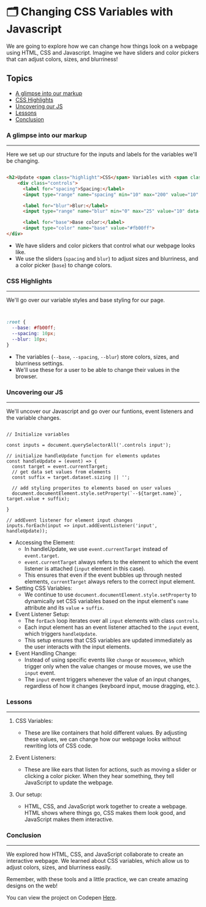 # 🗂️ Changing CSS Variables with Javascript

We are going to explore how we can change how things look on a webpage using HTML, CSS and Javascript. Imagine we have sliders and color pickers that can adjust colors, sizes, and blurriness!

## Topics
- [A glimpse into our markup](#a-glimpse-into-our-markup)
- [CSS Highlights](#css-highlights)
- [Uncovering our JS](#uncovering-our-js)
- [Lessons](#lessons)
- [Conclusion](#conclusion)

### A glimpse into our markup

___

Here we set up our structure for the inputs and labels for the variables we'll be changing.

```HTML

<h2>Update <span class="highlight">CSS</span> Variables with <span class="highlight">JS</span></h2>
    <div class="controls">
      <label for="spacing">Spacing:</label>
      <input type="range" name="spacing" min="10" max="200" value="10" data-sizing="px" id="spacing">

      <label for="blur">Blur:</label>
      <input type="range" name="blur" min="0" max="25" value="10" data-sizing="px" id="blur">

      <label for="base">Base color:</label>
      <input type="color" name="base" value="#fb00ff">
</div>

```

- We have sliders and color pickers that control what our webpage looks like.
- We use the sliders (`spacing` and `blur`) to adjust sizes and blurriness, and a color picker (`base`) to change colors.


### CSS Highlights

___

We'll go over our variable styles and base styling for our page.


```CSS


:root {
  --base: #fb00ff;
  --spacing: 10px;
  --blur: 10px;
}


```

- The variables (`--base`, `--spacing`, `--blur`) store colors, sizes, and blurriness settings.
- We'll use these for a user to be able to change their values in the browser.

### Uncovering our JS

___

We'll uncover our Javascript and go over our funtions, event listeners and the variable changes.

```JS

// Initialize variables

const inputs = document.querySelectorAll('.controls input');

// initialize handleUpdate function for elements updates
const handleUpdate = (event) => {
  const target = event.currentTarget;
  // get data set values from elements
  const suffix = target.dataset.sizing || '';
  
  // add styling properites to elements based on user values
  document.documentElement.style.setProperty(`--${target.name}`, target.value + suffix);

}

// addEvent listener for element input changes
inputs.forEach(input => input.addEventListener('input', handleUpdate));

```

- Accessing the Element:
    - In handleUpdate, we use `event.currentTarget` instead of `event.target`.
    - `event.currentTarget` always refers to the element to which the event listener is attached (`input` element in this case).
    - This ensures that even if the event bubbles up through nested elements, `currentTarget` always refers to the correct input element.
- Setting CSS Variables:
    - We continue to use `document.documentElement.style.setProperty` to dynamically set CSS variables based on the input element's `name` attribute and its `value` + `suffix`.
- Event Listener Setup:
    - The `forEach` loop iterates over all `input` elements with class `controls`.
    - Each input element has an event listener attached to the `input` event, which triggers `handleUpdate`.
    - This setup ensures that CSS variables are updated immediately as the user interacts with the input elements.
- Event Handling Change:
    - Instead of using specific events like `change` or `mousemove`, which trigger only when the value changes or mouse moves, we use the `input` event. 
    - The `input` event triggers whenever the value of an input changes, regardless of how it changes (keyboard input, mouse dragging, etc.).

### Lessons
___

1. CSS Variables:
    - These are like containers that hold different values. By adjusting these values, we can change how our webpage looks without rewriting lots of CSS code.

2. Event Listeners:
    - These are like ears that listen for actions, such as moving a slider or clicking a color picker. When they hear something, they tell JavaScript to update the webpage.

3. Our setup:
    - HTML, CSS, and JavaScript work together to create a webpage. HTML shows where things go, CSS makes them look good, and JavaScript makes them interactive.

### Conclusion
___

We explored how HTML, CSS, and JavaScript collaborate to create an interactive webpage. We learned about CSS variables, which allow us to adjust colors, sizes, and blurriness easily. 

Remember, with these tools and a little practice, we can create amazing designs on the web!

You can view the project on Codepen [Here](https://codepen.io/benjaminkyamanywa/pen/gONrKrz). 
